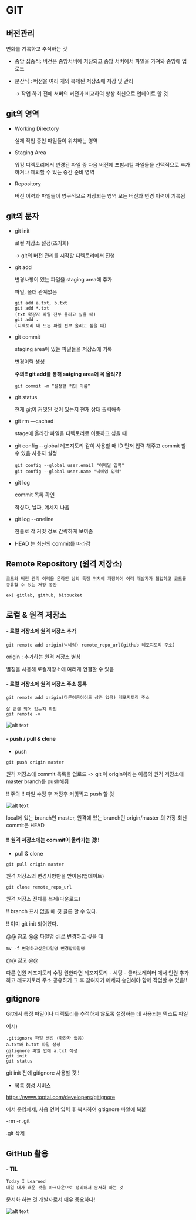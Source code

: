 
# GIT
## 버전관리
변화를 기록하고 추적하는 것
- 중앙 집중식: 버전은 중앙서버에 저장되고 중앙 서버에서 파일을 가져와 중앙에 업로드
- 분산식 : 버전을 여러 개의 복제된 저장소에 저장 및 관리

    → 작업 하기 전에 서버의 버전과 비교하여 항상 최신으로 업데이트 할 것
## git의 영역
- Working Directory

    실제 작업 중인 파일들이 위치하는 영역
- Staging Area
    
    워킹 디렉토리에서 변경된 파일 중 다음 버전에 포함시킬 파일들을 선택적으로 추가하거나 제외할 수 있는 중간 준비 영역
- Repository
    
    버전 이력과 파일들이 영구적으로 저장되는 영역
    모든 버전과 변경 이력이 기록됨
## git의 문자
- git init
    
    로컬 저장소 설정(초기화) 
    
    → git의 버전 관리를 시작할 디렉토리에서 진행
- git add
    
    변경사항이 있는 파일을 staging area에 추가
    
    파일, 폴더 관계없음
    ```cli
    git add a.txt, b.txt 
    git add *.txt 
    (txt 확장자 파일 전부 올리고 싶을 때)
    git add . 
    (디렉토리 내 모든 파일 전부 올리고 싶을 때)
    ```
- git commit

    staging area에 있는 파일들을 저장소에 기록
    
    변경이력 생성
    
    **주의!! git add를 통해 satging area에 꼭 올리기!**

    ```cli
    git commit -m “설정할 커밋 이름”
    ```
- git status

    현재 git이 커밋된 것이 있는지 현재 상태 출력해줌
- git rm —cached
    
    stage에 올라간 파일을 디렉토리로 이동하고 싶을 때

- git config --global
    레포지토리 같이 사용할 때
    ID 먼저 입력 해주고 commit 할 수 있음
    사용자 설정
    ```cli
    git config --global user.email "이메일 입력"
    git config --global user.name "닉네임 입력" 
    ```
- git log

    commit 목록 확인

    작성자, 날짜, 메세지 나옴
    
- git log --oneline 
    
    한줄로 각 커밋 정보 간략하게 보여줌
    
- HEAD 는 최신의 commit를 따라감


## Remote Repository (원격 저장소)

    코드와 버전 관리 이력을 온라인 상의 특정 위치에 저장하여 여러 개발자가 협업하고 코드를 공유할 수 있는 저장 공간

    ex) gitlab, github, bitbucket

## 로컬 & 원격 저장소


#### - 로컬 저장소에 원격 저장소 추가
```cli
git remote add origin(닉네임) remote_repo_url(github 레포지토리 주소)
```

origin : 추가하는 원격 저장소 별칭

별칭을 사용해 로컬저장소에 여러개 연결할 수 있음

#### - 로컬 저장소에 원격 저장소 주소 등록

```cli
git remote add origin(다른이름이어도 상관 없음) 레포지토리 주소

잘 연결 되어 있는지 확인 
git remote -v 
```
![alt text](./images/image-4.png)

#### - push / pull & clone
- push

```cli
git push origin master
```
원격 저장소에 commit 목록을 업로드
-> git 아 origin이라는 이름의 원격 저장소에 master branch를 push해줘

!! 주의 !! 
파일 수정 후 저장후 커밋찍고 push 할 것

![alt text](./images/image-5.png)

local에 있는 branch인 master, 원격에 있는 branch인 origin/master 의 가장 최신 commit은 HEAD

#### !! 원격 저장소에는 commit이 올라가는 것!!

- pull & clone
```cli
git pull origin master
```
원격 저장소의 변경사항만을 받아옴(업데이트)

```cli
git clone remote_repo_url
```
원격 저장소 전체를 복제(다운로드)

!! branch 표시 없을 때 깃 클론 할 수 있다.

!! 이미 git init 되어있다.

@@ 참고 @@ 파일명 cli로 변경하고 싶을 때
```cli
mv -f 변경하고싶은파일명 변경할파일명
```

@@ 참고 @@

다른 인원 레포지토리 수정 원한다면 레포지토리 - 세팅 - 콜라보레이터 에서 인원 추가하고 레포지토리 주소 공유하기 그 후 참여자가 메세지 승인해야 함께 작업할 수 있음!!

## gitignore

Git에서 특정 파일이나 디렉토리를 추적하지 않도록 설정하는 데 사용되는 텍스트 파일

예시)

    .gitignore 파일 생성 (확장자 없음)
    a.txt와 b.txt 파일 생성
    gitignore 파일 안에 a.txt 작성
    git init
    git status

git init 전에 gitignore 사용할 것!!

* 목록 생성 서비스 

https://www.toptal.com/developers/gitignore

에서 운영체제, 사용 언어 입력 후 복사하여 gitignore 파일에 복붙

-rm -r .git 

.git 삭제

## GitHub 활용

#### - TIL

    Today I Learned
    매일 내가 배운 것을 마크다운으로 정리해서 문서화 하는 것

문서화 하는 것 개발자로서 매우 중요하다!

![alt text](./images/image-6.png)